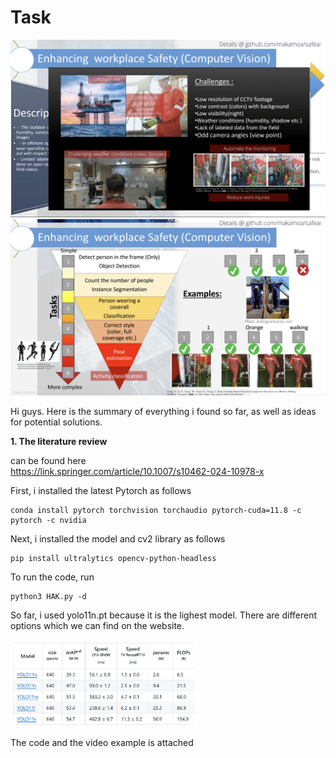 # Task

<img src="assets/1.png" alt="" width="1000"/>

<img src="assets/2.png" alt="" width="1000"/>

Hi guys. Here is the summary of everything i found so far, as well as ideas for potential solutions.

**1. The literature review**

can be found here  
https://link.springer.com/article/10.1007/s10462-024-10978-x  


First, i installed the latest Pytorch as follows  
```
conda install pytorch torchvision torchaudio pytorch-cuda=11.8 -c pytorch -c nvidia
```
Next, i installed the model and cv2 library as follows

```
pip install ultralytics opencv-python-headless
```

To run the code, run
```
python3 HAK.py -d
```

 So far, i used yolo11n.pt because it is the lighest model. There are different options which we can find on the website.

 <img src="assets/Models.JPG" alt="" width="300"/>

 The code and the video example is attached
